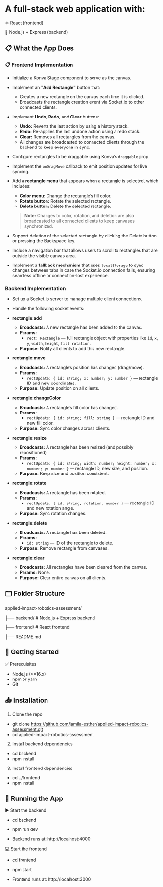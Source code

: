 # A full-stack web application with:

⚛️ React (frontend)

🚀 Node.js + Express (backend)

## 📋 What the App Does
### 📋 Frontend Implementation

- Initialize a Konva Stage component to serve as the canvas.

- Implement an **"Add Rectangle"** button that:
  - Creates a new rectangle on the canvas each time it is clicked.
  - Broadcasts the rectangle creation event via Socket.io to other connected clients.

- Implement **Undo**, **Redo**, and **Clear** buttons:
  - **Undo:** Reverts the last action by using a history stack.
  - **Redo:** Re-applies the last undone action using a redo stack.
  - **Clear:** Removes all rectangles from the canvas.
  - All changes are broadcasted to connected clients through the backend to keep everyone in sync.

- Configure rectangles to be draggable using Konva’s `draggable` prop.

- Implement the `onDragMove` callback to emit position updates for live syncing.

- Add a **rectangle menu** that appears when a rectangle is selected, which includes:
  - **Color menu:** Change the rectangle’s fill color.  
  - **Rotate button:** Rotate the selected rectangle.  
  - **Delete button:** Delete the selected rectangle.  

  > **Note:** Changes to color, rotation, and deletion are also broadcasted to all connected clients to keep canvases synchronized.

- Support deletion of the selected rectangle by clicking the Delete button or pressing the Backspace key.

- Include a navigation bar that allows users to scroll to rectangles that are outside the visible canvas area.
  
- Implement a **fallback mechanism** that uses `localStorage` to sync changes between tabs in case the Socket.io connection fails, ensuring seamless offline or connection-lost experience.

### Backend Implementation
- Set up a Socket.io server to manage multiple client connections.

- Handle the following socket events:

- **rectangle:add**  
  - **Broadcasts:** A new rectangle has been added to the canvas.  
  - **Params:**  
    - `rect: Rectangle` — full rectangle object with properties like `id`, `x`, `y`, `width`, `height`, `fill`, `rotation`.  
  - **Purpose:** Notify all clients to add this new rectangle.

- **rectangle:move**  
  - **Broadcasts:** A rectangle’s position has changed (drag/move).  
  - **Params:**  
    - `rectUpdate: { id: string; x: number; y: number }` — rectangle ID and new coordinates.  
  - **Purpose:** Update position on all clients.

- **rectangle:changeColor**  
  - **Broadcasts:** A rectangle’s fill color has changed.  
  - **Params:**  
    - `rectUpdate: { id: string; fill: string }` — rectangle ID and new fill color.  
  - **Purpose:** Sync color changes across clients.

- **rectangle:resize**  
  - **Broadcasts:** A rectangle has been resized (and possibly repositioned).  
  - **Params:**  
    - `rectUpdate: { id: string; width: number; height: number; x: number; y: number }` — rectangle ID, new size, and position.  
  - **Purpose:** Keep size and position consistent.

- **rectangle:rotate**  
  - **Broadcasts:** A rectangle has been rotated.  
  - **Params:**  
    - `rectUpdate: { id: string; rotation: number }` — rectangle ID and new rotation angle.  
  - **Purpose:** Sync rotation changes.

- **rectangle:delete**  
  - **Broadcasts:** A rectangle has been deleted.  
  - **Params:**  
    - `id: string` — ID of the rectangle to delete.  
  - **Purpose:** Remove rectangle from canvases.

- **rectangle:clear**  
  - **Broadcasts:** All rectangles have been cleared from the canvas.  
  - **Params:** None.  
  - **Purpose:** Clear entire canvas on all clients.


## 🗂 Folder Structure

applied-impact-robotics-assessment/

├── backend/       # Node.js + Express backend

├── frontend/      # React frontend

├── README.md



## 🚀 Getting Started

✅ Prerequisites
- Node.js (>=16.x)
- npm or yarn
- Git



## 📥 Installation
1. Clone the repo
- git clone https://github.com/jamila-esther/applied-impact-robotics-assessment.git
- cd applied-impact-robotics-assessment

2. Install backend dependencies
- cd backend
- npm install

3. Install frontend dependencies
- cd ../frontend
- npm install


## 🧪 Running the App

▶️ Start the backend
- cd backend

- npm run dev

- Backend runs at: http://localhost:4000


💻 Start the frontend
- cd frontend
  
- npm start
  
- Frontend runs at: http://localhost:3000
